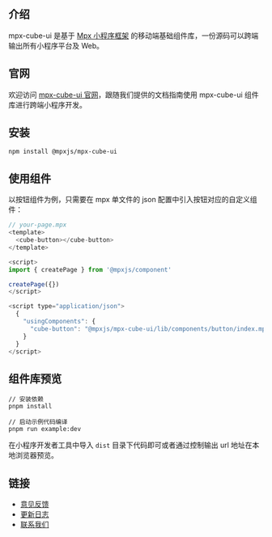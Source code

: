 ## 介绍

mpx-cube-ui 是基于 [Mpx 小程序框架](https://www.mpxjs.cn/) 的移动端基础组件库，一份源码可以跨端输出所有小程序平台及 Web。
## 官网
欢迎访问 [mpx-cube-ui 官网](https://www.mpxjs.cn/mpx-cube-ui/)，跟随我们提供的文档指南使用 mpx-cube-ui 组件库进行跨端小程序开发。

## 安装
```shell
npm install @mpxjs/mpx-cube-ui
```

## 使用组件

以按钮组件为例，只需要在 mpx 单文件的 json 配置中引入按钮对应的自定义组件：

```javascript
// your-page.mpx
<template>
  <cube-button></cube-button>
</template>

<script>
import { createPage } from '@mpxjs/component'

createPage({})
</script>

<script type="application/json">
  {
    "usingComponents": {
      "cube-button": "@mpxjs/mpx-cube-ui/lib/components/button/index.mpx"
    }
  }
</script>
```

## 组件库预览

```shell
// 安装依赖
pnpm install

// 启动示例代码编译
pnpm run example:dev
```

在小程序开发者工具中导入 `dist` 目录下代码即可或者通过控制输出 url 地址在本地浏览器预览。

## 链接

* [意见反馈](https://github.com/didi/mpx-cube-ui/issues)
* [更新日志](/docs/guide/changelog.md)
* [联系我们](/docs/guide/contact.md)
